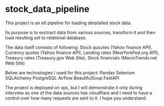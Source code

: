 # stock_data_pipeline

This project is an etl pipeline for loading detatailed stock data.

Its purpose is to exctract data from various sources, transform it
and then load resulting set to relational database.

The data itself consists of following:
Stock quoutes (Yahoo finance API),
Currency quotes (Yahoo finance API),
Lending rates (NewYorkFed.org API),
Treasury rates (Treasury.gov Web Site),
Stock financials (MacroTrends.net Web Site)

Below are technologies I used for this project:
Pandas
Selenium
SQLAlchemy
PostgreSQL
Airflow
BeautifulSoup
FastAPI

The project is deployed on vps, but I will demonstrate it only during interview
as one of the data sources has cloudflare and I need to have a control over
how many requests are sent to it. I hope you understand.
